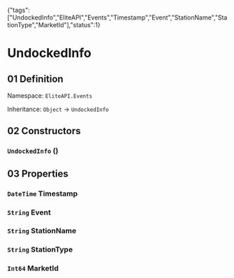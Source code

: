 {"tags":["UndockedInfo","EliteAPI","Events","Timestamp","Event","StationName","StationType","MarketId"],"status":1}

# UndockedInfo

## 01 Definition

Namespace: `EliteAPI.Events`

Inheritance: `Object` → `UndockedInfo`

## 02 Constructors

### `UndockedInfo` ()

## 03 Properties

### `DateTime` Timestamp

### `String` Event

### `String` StationName

### `String` StationType

### `Int64` MarketId

